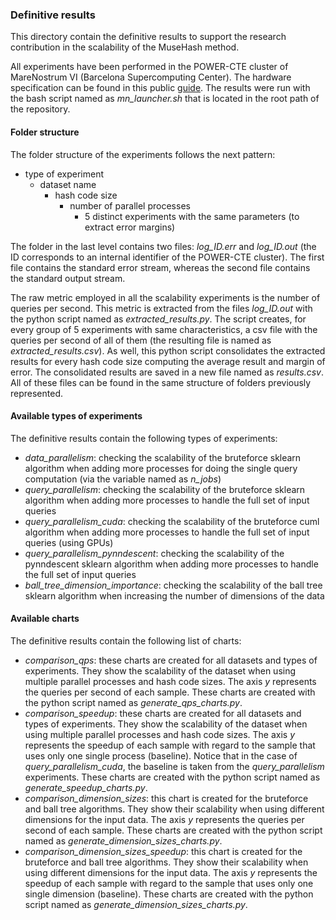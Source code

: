 ### Definitive results
This directory contain the definitive results to support the research contribution in the scalability of the MuseHash method.

All experiments have been performed in the POWER-CTE cluster of MareNostrum VI (Barcelona Supercomputing Center). The hardware specification can be found in this public [guide](https://www.bsc.es/user-support/power.php). The results were run with the bash script named as *mn_launcher.sh* that is located in the root path of the repository.

#### Folder structure
The folder structure of the experiments follows the next pattern:
- type of experiment
  - dataset name
    - hash code size
      - number of parallel processes
        - 5 distinct experiments with the same parameters (to extract error margins)

The folder in the last level contains two files: *log_ID.err* and *log_ID.out* (the ID corresponds to an internal identifier of the POWER-CTE cluster). The first file contains the standard error stream, whereas the second file contains the standard output stream. 

The raw metric employed in all the scalability experiments is the number of queries per second. This metric is extracted from the files *log_ID.out* with the python script named as *extracted_results.py*. The script creates, for every group of 5 experiments with same characteristics, a csv file with the queries per second of all of them (the resulting file is named as *extracted_results.csv*). As well, this python script consolidates the extracted results for every hash code size computing the average result and margin of error. The consolidated results are saved in a new file named as *results.csv*. All of these files can be found in the same structure of folders previously represented. 

#### Available types of experiments
The definitive results contain the following types of experiments:
- *data_parallelism*: checking the scalability of the bruteforce sklearn algorithm when adding more processes for doing the single query computation (via the variable named as *n_jobs*)
- *query_parallelism*: checking the scalability of the bruteforce sklearn algorithm when adding more processes to handle the full set of input queries
- *query_parallelism_cuda*: checking the scalability of the bruteforce cuml algorithm when adding more processes to handle the full set of input queries (using GPUs)
- *query_parallelism_pynndescent*: checking the scalability of the pynndescent sklearn algorithm when adding more processes to handle the full set of input queries
- *ball_tree_dimension_importance*: checking the scalability of the ball tree sklearn algorithm when increasing the number of dimensions of the data

#### Available charts
The definitive results contain the following list of charts:
- *comparison_qps*: these charts are created for all datasets and types of experiments. They show the scalability of the dataset when using multiple parallel processes and hash code sizes. The axis *y* represents the queries per second of each sample. These charts are created with the python script named as *generate_qps_charts.py*.
- *comparison_speedup*: these charts are created for all datasets and types of experiments. They show the scalability of the dataset when using multiple parallel processes and hash code sizes. The axis *y* represents the speedup of each sample with regard to the sample that uses only one single process (baseline). Notice that in the case of *query_parallelism_cuda*, the baseline is taken from the *query_parallelism* experiments. These charts are created with the python script named as *generate_speedup_charts.py*.
- *comparison_dimension_sizes*: this chart is created for the bruteforce and ball tree algorithms. They show their scalability when using different dimensions for the input data. The axis *y* represents the queries per second of each sample. These charts are created with the python script named as *generate_dimension_sizes_charts.py*.
- *comparison_dimension_sizes_speedup*: this chart is created for the bruteforce and ball tree algorithms. They show their scalability when using different dimensions for the input data. The axis *y* represents the speedup of each sample with regard to the sample that uses only one single dimension (baseline). These charts are created with the python script named as *generate_dimension_sizes_charts.py*.